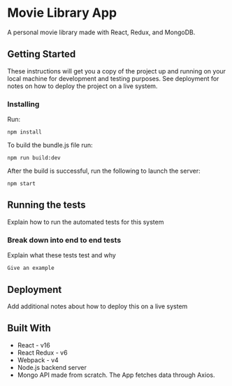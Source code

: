 # Movie Library App

A personal movie library made with React, Redux, and MongoDB.

## Getting Started

These instructions will get you a copy of the project up and running on your local machine for development and testing purposes. See deployment for notes on how to deploy the project on a live system.

### Installing

Run:
```
npm install
```

To build the bundle.js file run:
```
npm run build:dev
```

After the build is successful, run the following to launch the server:
```
npm start
```

## Running the tests

Explain how to run the automated tests for this system

### Break down into end to end tests

Explain what these tests test and why

```
Give an example
```

## Deployment

Add additional notes about how to deploy this on a live system

## Built With

* React - v16
* React Redux - v6
* Webpack - v4
* Node.js backend server
* Mongo API made from scratch. The App fetches data through Axios.
